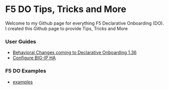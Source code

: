 # F5 DO Tips, Tricks and More

Welcome to my Github page for everything F5 Declarative Onboarding (DO). I created this Github page to provide Tips, Tricks and More

### User Guides

* [Behavioral Changes coming to Declarative Onboarding 1.36](https://github.com/mdditt2000/f5-declarative-onboarding/blob/main/user-guides/behavioral-changes/README.md)
* [Configure BIG-IP HA](Coming)

### F5 DO Examples

* [examples]()

